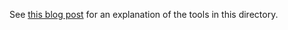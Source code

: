 See [this blog
post](https://ravron.com/2020/09/using-lets-encrypt-tls-certificates-on-the-unifi-cloud-key/)
for an explanation of the tools in this directory.
